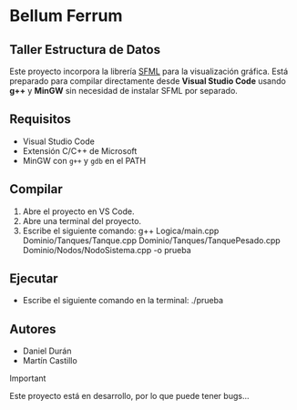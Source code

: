 # Bellum Ferrum

## Taller Estructura de Datos

Este proyecto incorpora la librería [SFML](https://www.sfml-dev.org/) para la visualización gráfica. Está preparado para compilar directamente desde **Visual Studio Code** usando **g++** y **MinGW** sin necesidad de instalar SFML por separado.

## Requisitos

- Visual Studio Code
- Extensión C/C++ de Microsoft
- MinGW con `g++` y `gdb` en el PATH

## Compilar

1. Abre el proyecto en VS Code.
2. Abre una terminal del proyecto.
3. Escribe el siguiente comando: g++ Logica/main.cpp Dominio/Tanques/Tanque.cpp Dominio/Tanques/TanquePesado.cpp Dominio/Nodos/NodoSistema.cpp -o prueba
   <!-- Asegúrate de que g++ y gdb están en el PATH -->
   <!--- Pulsa `Ctrl+Shift+B` y selecciona `Compilar con SFML`. -->

## Ejecutar

- Escribe el siguiente comando en la terminal: ./prueba
  <!--Pulsa `F5` o el botón de "Run" en la parte superior derecha.-->
  <!--Si ves errores de DLL al ejecutar, asegúrate de que `main.exe` esté junto a las DLLs en `SFML/bin`.-->

## Autores

- Daniel Durán
- Martín Castillo

> [!IMPORTANT]
> Este proyecto está en desarrollo, por lo que puede tener bugs...
